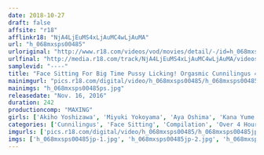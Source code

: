 ```yaml
---
date: 2018-10-27
draft: false
affsite: "r18"
afflinkr18: "NjA4LjEuMS4xLjAuMC4wLjAuMA"
url: "h_068mxsps00485"
urloriginal: "http://www.r18.com/videos/vod/movies/detail/-/id=h_068mxsps00485"
urlfinal: "http://media.r18.com/track/NjA4LjEuMS4xLjAuMC4wLjAuMA/videos/vod/movies/detail/-/id=h_068mxsps00485"
samplevid: "----"
title: "Face Sitting For Big Time Pussy Licking! Orgasmic Cunnilingus 4 Hours"
mainimgurl: "pics.r18.com/digital/video/h_068mxsps00485/h_068mxsps00485ps.jpg"
mainimgs: "h_068mxsps00485ps.jpg"
releasedate: "Nov. 16, 2016"
duration: 242
productioncomp: "MAXING"
girls: ['Akiho Yoshizawa', 'Miyuki Yokoyama', 'Aya Oshima', 'Kana Yume', 'Nozomi Aso', 'Yukina', 'Natsu Kimino', 'Rina Misuzu', 'Nene Chiba', 'Hana Aoyama']
categories: ['Cunnilingus', 'Face Sitting', 'Compilation', 'Over 4 Hours']
imgurls: ['pics.r18.com/digital/video/h_068mxsps00485/h_068mxsps00485jp-1.jpg', 'pics.r18.com/digital/video/h_068mxsps00485/h_068mxsps00485jp-2.jpg', 'pics.r18.com/digital/video/h_068mxsps00485/h_068mxsps00485jp-3.jpg', 'pics.r18.com/digital/video/h_068mxsps00485/h_068mxsps00485jp-4.jpg', 'pics.r18.com/digital/video/h_068mxsps00485/h_068mxsps00485jp-5.jpg', 'pics.r18.com/digital/video/h_068mxsps00485/h_068mxsps00485jp-6.jpg', 'pics.r18.com/digital/video/h_068mxsps00485/h_068mxsps00485jp-7.jpg', 'pics.r18.com/digital/video/h_068mxsps00485/h_068mxsps00485jp-8.jpg', 'pics.r18.com/digital/video/h_068mxsps00485/h_068mxsps00485jp-9.jpg', 'pics.r18.com/digital/video/h_068mxsps00485/h_068mxsps00485jp-10.jpg', 'pics.r18.com/digital/video/h_068mxsps00485/h_068mxsps00485jp-11.jpg', 'pics.r18.com/digital/video/h_068mxsps00485/h_068mxsps00485jp-12.jpg', 'pics.r18.com/digital/video/h_068mxsps00485/h_068mxsps00485jp-13.jpg', 'pics.r18.com/digital/video/h_068mxsps00485/h_068mxsps00485jp-14.jpg', 'pics.r18.com/digital/video/h_068mxsps00485/h_068mxsps00485jp-15.jpg', 'pics.r18.com/digital/video/h_068mxsps00485/h_068mxsps00485jp-16.jpg', 'pics.r18.com/digital/video/h_068mxsps00485/h_068mxsps00485jp-17.jpg', 'pics.r18.com/digital/video/h_068mxsps00485/h_068mxsps00485jp-18.jpg', 'pics.r18.com/digital/video/h_068mxsps00485/h_068mxsps00485jp-19.jpg', 'pics.r18.com/digital/video/h_068mxsps00485/h_068mxsps00485jp-20.jpg']
imgs: ['h_068mxsps00485jp-1.jpg', 'h_068mxsps00485jp-2.jpg', 'h_068mxsps00485jp-3.jpg', 'h_068mxsps00485jp-4.jpg', 'h_068mxsps00485jp-5.jpg', 'h_068mxsps00485jp-6.jpg', 'h_068mxsps00485jp-7.jpg', 'h_068mxsps00485jp-8.jpg', 'h_068mxsps00485jp-9.jpg', 'h_068mxsps00485jp-10.jpg', 'h_068mxsps00485jp-11.jpg', 'h_068mxsps00485jp-12.jpg', 'h_068mxsps00485jp-13.jpg', 'h_068mxsps00485jp-14.jpg', 'h_068mxsps00485jp-15.jpg', 'h_068mxsps00485jp-16.jpg', 'h_068mxsps00485jp-17.jpg', 'h_068mxsps00485jp-18.jpg', 'h_068mxsps00485jp-19.jpg', 'h_068mxsps00485jp-20.jpg']
---
```

